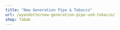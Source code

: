```yaml
---
title: "New Generation Pipe & Tobacco"
url: /wyandotte/new-generation-pipe-und-tobacco/
shop: Tabak
---
```

